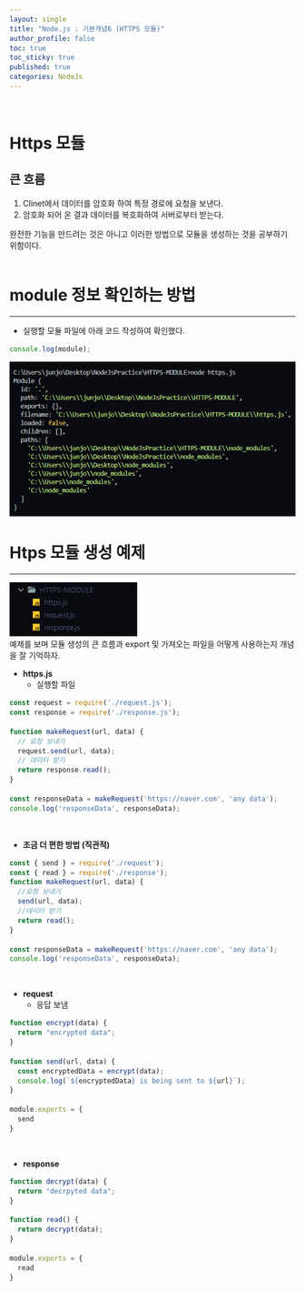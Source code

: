 ```yaml
---
layout: single
title: "Node.js : 기본개념6 (HTTPS 모듈)"
author_profile: false
toc: true
toc_sticky: true
published: true
categories: NodeJs
---
```


<br>

# Https 모듈 

## 큰 흐름

1. Clinet에서 데이터를 암호화 하여 특정 경로에 요청을 보낸다.
2. 암호화 되어 온 결과 데이터를 복호화하여 서버로부터 받는다.

<div class="notice--info">
완전한 기능을 만드려는 것은 아니고 이러한 방법으로 모듈을 생성하는 것을 공부하기 위함이다.
</div>

<br>

# module 정보 확인하는 방법

<hr>

* 실행할 모듈 파일에 아래 코드 작성하여 확인했다.

```javascript
console.log(module);
```

<img src="/assets/images/NodeJs/NodeJs-모듈정보확인.png" />

<br>

# Htps 모듈 생성 예제

<hr>

<img src="/assets/images/NodeJs/NodeJs-https-module.png" />

<div class="notice--info">
예제를 보며 모듈 생성의 큰 흐름과 export 및 가져오는 파일을 어떻게 사용하는지 개념을 잘 기억하자.
</div>

* **https.js**
  - 실행할 파일

```javascript
const request = require('./request.js');
const response = require('./response.js');

function makeRequest(url, data) {
  // 요청 보내기
  request.send(url, data);
  // 데이터 받기
  return response.read();
}

const responseData = makeRequest('https://naver.com', 'any data');
console.log('responseData', responseData);
```

<br>

* **조금 더 편한 방법 (직관적)**

```javascript
const { send } = require('./request');
const { read } = require('./response');
function makeRequest(url, data) {
  //요청 보내기
  send(url, data);
  //데이터 받기
  return read();
}

const responseData = makeRequest('https://naver.com', 'any data');
console.log('responseData', responseData);
```

<br>

* **request**
  - 응답 보냄

```javascript
function encrypt(data) {
  return "encrypted data";
}

function send(url, data) {
  const encryptedData = encrypt(data);
  console.log(`${encryptedData} is being sent to ${url}`);
}

module.exports = {
  send
}
```

<br>

* **response**

```javascript
function decrypt(data) {
  return "decrpyted data";
}

function read() {
  return decrypt(data);
}

module.exports = {
  read
}
```